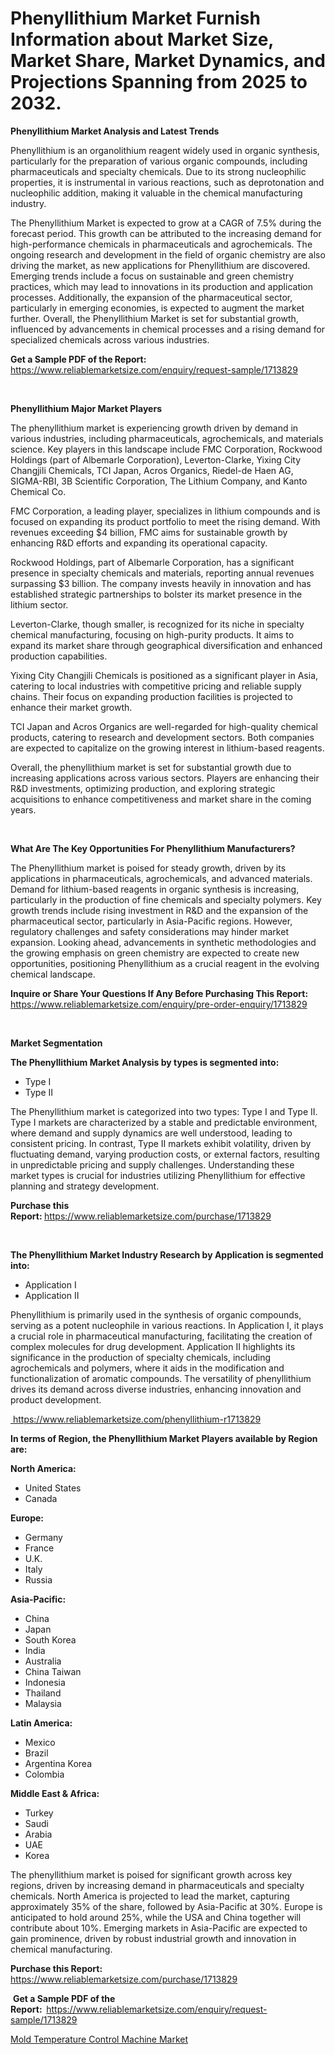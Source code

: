 <p><h1>Phenyllithium Market Furnish Information about Market Size, Market Share, Market Dynamics, and Projections Spanning from 2025 to 2032.</h1></p><p><strong>Phenyllithium Market Analysis and Latest Trends</strong></p>
<p><p>Phenyllithium is an organolithium reagent widely used in organic synthesis, particularly for the preparation of various organic compounds, including pharmaceuticals and specialty chemicals. Due to its strong nucleophilic properties, it is instrumental in various reactions, such as deprotonation and nucleophilic addition, making it valuable in the chemical manufacturing industry.</p><p>The Phenyllithium Market is expected to grow at a CAGR of 7.5% during the forecast period. This growth can be attributed to the increasing demand for high-performance chemicals in pharmaceuticals and agrochemicals. The ongoing research and development in the field of organic chemistry are also driving the market, as new applications for Phenyllithium are discovered. Emerging trends include a focus on sustainable and green chemistry practices, which may lead to innovations in its production and application processes. Additionally, the expansion of the pharmaceutical sector, particularly in emerging economies, is expected to augment the market further. Overall, the Phenyllithium Market is set for substantial growth, influenced by advancements in chemical processes and a rising demand for specialized chemicals across various industries.</p></p>
<p><strong>Get a Sample PDF of the Report:&nbsp;</strong> <a href="https://www.reliablemarketsize.com/enquiry/request-sample/1713829?utm_campaign=1949&utm_medium=2&utm_source=Github&utm_content=ia&utm_term=11012025&utm_id=phenyllithium">https://www.reliablemarketsize.com/enquiry/request-sample/1713829</a></p>
<p>&nbsp;</p>
<p><strong>Phenyllithium Major Market Players</strong></p>
<p><p>The phenyllithium market is experiencing growth driven by demand in various industries, including pharmaceuticals, agrochemicals, and materials science. Key players in this landscape include FMC Corporation, Rockwood Holdings (part of Albemarle Corporation), Leverton-Clarke, Yixing City Changjili Chemicals, TCI Japan, Acros Organics, Riedel-de Haen AG, SIGMA-RBI, 3B Scientific Corporation, The Lithium Company, and Kanto Chemical Co.</p><p>FMC Corporation, a leading player, specializes in lithium compounds and is focused on expanding its product portfolio to meet the rising demand. With revenues exceeding $4 billion, FMC aims for sustainable growth by enhancing R&D efforts and expanding its operational capacity.</p><p>Rockwood Holdings, part of Albemarle Corporation, has a significant presence in specialty chemicals and materials, reporting annual revenues surpassing $3 billion. The company invests heavily in innovation and has established strategic partnerships to bolster its market presence in the lithium sector.</p><p>Leverton-Clarke, though smaller, is recognized for its niche in specialty chemical manufacturing, focusing on high-purity products. It aims to expand its market share through geographical diversification and enhanced production capabilities.</p><p>Yixing City Changjili Chemicals is positioned as a significant player in Asia, catering to local industries with competitive pricing and reliable supply chains. Their focus on expanding production facilities is projected to enhance their market growth.</p><p>TCI Japan and Acros Organics are well-regarded for high-quality chemical products, catering to research and development sectors. Both companies are expected to capitalize on the growing interest in lithium-based reagents.</p><p>Overall, the phenyllithium market is set for substantial growth due to increasing applications across various sectors. Players are enhancing their R&D investments, optimizing production, and exploring strategic acquisitions to enhance competitiveness and market share in the coming years.</p></p>
<p>&nbsp;</p>
<p><strong>What Are The Key Opportunities For Phenyllithium Manufacturers?</strong></p>
<p><p>The Phenyllithium market is poised for steady growth, driven by its applications in pharmaceuticals, agrochemicals, and advanced materials. Demand for lithium-based reagents in organic synthesis is increasing, particularly in the production of fine chemicals and specialty polymers. Key growth trends include rising investment in R&D and the expansion of the pharmaceutical sector, particularly in Asia-Pacific regions. However, regulatory challenges and safety considerations may hinder market expansion. Looking ahead, advancements in synthetic methodologies and the growing emphasis on green chemistry are expected to create new opportunities, positioning Phenyllithium as a crucial reagent in the evolving chemical landscape.</p></p>
<p><strong>Inquire or Share Your Questions If Any Before Purchasing This Report:</strong> <a href="https://www.reliablemarketsize.com/enquiry/pre-order-enquiry/1713829?utm_campaign=1949&utm_medium=2&utm_source=Github&utm_content=ia&utm_term=11012025&utm_id=phenyllithium">https://www.reliablemarketsize.com/enquiry/pre-order-enquiry/1713829</a></p>
<p>&nbsp;</p>
<p><strong>Market Segmentation</strong></p>
<p><strong>The Phenyllithium Market Analysis by types is segmented into:</strong></p>
<p><ul><li>Type I</li><li>Type II</li></ul></p>
<p><p>The Phenyllithium market is categorized into two types: Type I and Type II. Type I markets are characterized by a stable and predictable environment, where demand and supply dynamics are well understood, leading to consistent pricing. In contrast, Type II markets exhibit volatility, driven by fluctuating demand, varying production costs, or external factors, resulting in unpredictable pricing and supply challenges. Understanding these market types is crucial for industries utilizing Phenyllithium for effective planning and strategy development.</p></p>
<p><strong>Purchase this Report:&nbsp;</strong><a href="https://www.reliablemarketsize.com/purchase/1713829?utm_campaign=1949&utm_medium=2&utm_source=Github&utm_content=ia&utm_term=11012025&utm_id=phenyllithium">https://www.reliablemarketsize.com/purchase/1713829</a></p>
<p>&nbsp;</p>
<p><strong>The Phenyllithium Market Industry Research by Application is segmented into:</strong></p>
<p><ul><li>Application I</li><li>Application II</li></ul></p>
<p><p>Phenyllithium is primarily used in the synthesis of organic compounds, serving as a potent nucleophile in various reactions. In Application I, it plays a crucial role in pharmaceutical manufacturing, facilitating the creation of complex molecules for drug development. Application II highlights its significance in the production of specialty chemicals, including agrochemicals and polymers, where it aids in the modification and functionalization of aromatic compounds. The versatility of phenyllithium drives its demand across diverse industries, enhancing innovation and product development.</p></p>
<p><a href="https://www.reliablemarketsize.com/phenyllithium-r1713829?utm_campaign=1949&utm_medium=2&utm_source=Github&utm_content=ia&utm_term=11012025&utm_id=phenyllithium">&nbsp;https://www.reliablemarketsize.com/phenyllithium-r1713829</a></p>
<p><strong>In terms of Region, the Phenyllithium Market Players available by Region are:</strong></p>
<p>
    <p> <strong> North America: </strong>
        <ul>
            <li>United States</li>
            <li>Canada</li>
        </ul>
        </p> 
    <p> <strong> Europe: </strong>
        <ul>
            <li>Germany</li>
            <li>France</li>
            <li>U.K.</li>
            <li>Italy</li>
            <li>Russia</li>
        </ul>
        </p> 
    <p> <strong> Asia-Pacific: </strong>
        <ul>
            <li>China</li>
            <li>Japan</li>
            <li>South Korea</li>
            <li>India</li>
            <li>Australia</li>
            <li>China Taiwan</li>
            <li>Indonesia</li>
            <li>Thailand</li>
            <li>Malaysia</li>
        </ul>
        </p> 
    <p> <strong> Latin America: </strong>
        <ul>
            <li>Mexico</li>
            <li>Brazil</li>
            <li>Argentina Korea</li>
            <li>Colombia</li>
        </ul>
        </p> 
    <p> <strong> Middle East & Africa: </strong>
        <ul>
            <li>Turkey</li>
            <li>Saudi</li>
            <li>Arabia</li>
            <li>UAE</li>
            <li>Korea</li>
        </ul>
    </p>
    </p>
<p><p>The phenyllithium market is poised for significant growth across key regions, driven by increasing demand in pharmaceuticals and specialty chemicals. North America is projected to lead the market, capturing approximately 35% of the share, followed by Asia-Pacific at 30%. Europe is anticipated to hold around 25%, while the USA and China together will contribute about 10%. Emerging markets in Asia-Pacific are expected to gain prominence, driven by robust industrial growth and innovation in chemical manufacturing.</p></p>
<p><strong>Purchase this Report: </strong><a href="https://www.reliablemarketsize.com/purchase/1713829?utm_campaign=1949&utm_medium=2&utm_source=Github&utm_content=ia&utm_term=11012025&utm_id=phenyllithium">https://www.reliablemarketsize.com/purchase/1713829</a></p>
<p>&nbsp;<strong>Get a Sample PDF of the Report:&nbsp;&nbsp;</strong><a href="https://www.reliablemarketsize.com/enquiry/request-sample/1713829?utm_campaign=1949&utm_medium=2&utm_source=Github&utm_content=ia&utm_term=11012025&utm_id=phenyllithium">https://www.reliablemarketsize.com/enquiry/request-sample/1713829</a></p>
<p><strong></strong></p>
<p><p><a href="https://github.com/ashepherd82/Market-Research-Report-List-6/blob/main/mold-temperature-control-machine-market.md?utm_campaign=1949&utm_medium=2&utm_source=Github&utm_content=ia&utm_term=11012025&utm_id=phenyllithium">Mold Temperature Control Machine Market</a></p></p>